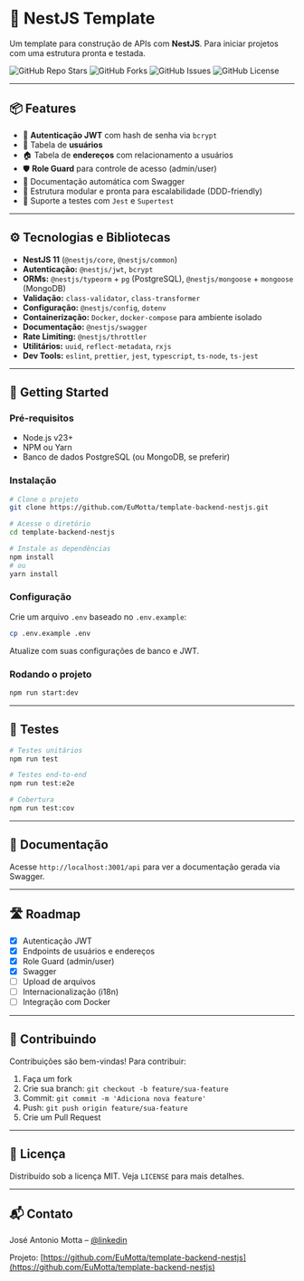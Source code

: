 # 🚀 NestJS Template

Um template para construção de APIs com **NestJS**. Para iniciar projetos com uma estrutura pronta e testada.

![GitHub Repo Stars](https://img.shields.io/github/stars/EuMotta/template-backend-nestjs?style=for-the-badge)
![GitHub Forks](https://img.shields.io/github/forks/EuMotta/template-backend-nestjs?style=for-the-badge)
![GitHub Issues](https://img.shields.io/github/issues/EuMotta/template-backend-nestjs?style=for-the-badge)
![GitHub License](https://img.shields.io/github/license/EuMotta/template-backend-nestjs?style=for-the-badge)

---

## 📦 Features

- 🔐 **Autenticação JWT** com hash de senha via `bcrypt`
- 👥 Tabela de **usuários**
- 🏠 Tabela de **endereços** com relacionamento a usuários
- 🛡️ **Role Guard** para controle de acesso (admin/user)
- 📄 Documentação automática com Swagger
- 🧱 Estrutura modular e pronta para escalabilidade (DDD-friendly)
- 🧪 Suporte a testes com `Jest` e `Supertest`

---

## ⚙️ Tecnologias e Bibliotecas

- **NestJS 11** (`@nestjs/core`, `@nestjs/common`)
- **Autenticação:** `@nestjs/jwt`, `bcrypt`
- **ORMs:** `@nestjs/typeorm` + `pg` (PostgreSQL), `@nestjs/mongoose` + `mongoose` (MongoDB)
- **Validação:** `class-validator`, `class-transformer`
- **Configuração:** `@nestjs/config`, `dotenv`
- **Containerização:** `Docker`, `docker-compose` para ambiente isolado
- **Documentação:** `@nestjs/swagger`
- **Rate Limiting:** `@nestjs/throttler`
- **Utilitários:** `uuid`, `reflect-metadata`, `rxjs`
- **Dev Tools:** `eslint`, `prettier`, `jest`, `typescript`, `ts-node`, `ts-jest`

---

## 🚀 Getting Started

### Pré-requisitos

- Node.js v23+
- NPM ou Yarn
- Banco de dados PostgreSQL (ou MongoDB, se preferir)

### Instalação

```bash
# Clone o projeto
git clone https://github.com/EuMotta/template-backend-nestjs.git

# Acesse o diretório
cd template-backend-nestjs

# Instale as dependências
npm install
# ou
yarn install
```

### Configuração

Crie um arquivo `.env` baseado no `.env.example`:

```bash
cp .env.example .env
```

Atualize com suas configurações de banco e JWT.

### Rodando o projeto

```bash
npm run start:dev
```

---

## 🧪 Testes

```bash
# Testes unitários
npm run test

# Testes end-to-end
npm run test:e2e

# Cobertura
npm run test:cov
```

---

## 📘 Documentação

Acesse `http://localhost:3001/api` para ver a documentação gerada via Swagger.

---

## 🛣️ Roadmap

- [x] Autenticação JWT
- [x] Endpoints de usuários e endereços
- [x] Role Guard (admin/user)
- [x] Swagger
- [ ] Upload de arquivos
- [ ] Internacionalização (i18n)
- [ ] Integração com Docker

---

## 🤝 Contribuindo

Contribuições são bem-vindas! Para contribuir:

1. Faça um fork
2. Crie sua branch: `git checkout -b feature/sua-feature`
3. Commit: `git commit -m 'Adiciona nova feature'`
4. Push: `git push origin feature/sua-feature`
5. Crie um Pull Request

---

## 📄 Licença

Distribuído sob a licença MIT. Veja `LICENSE` para mais detalhes.

---

## 📬 Contato

José Antonio Motta – [@linkedin](https://www.linkedin.com/in/jos%C3%A9-antonio-bueno-motta-61006a26b/)

Projeto: [https://github.com/EuMotta/template-backend-nestjs](https://github.com/EuMotta/template-backend-nestjs)
